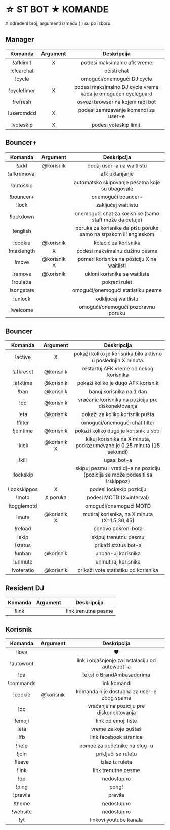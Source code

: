 ☆ ST BOT ★ KOMANDE
====================

X određeni broj,
argumenti između ( ) su po izboru


Manager
-------

|Komanda | Argument |  Deskripcija |
|:------:|:---------:|:--------------------------------------:|
|!afklimit | X | podesi maksimalno afk vreme |
|!clearchat | |očisti chat |
|!cycle | | omogući/onemogući DJ cycle |
|!cycletimer | X | podesi maksimalno DJ cycle vreme kada je omogućen cycleguard |
|!refresh | |  osveži browser na kojem radi bot |
|!usercmdcd | X | podesi zamrzavanje komandi za user-e |
|!voteskip | X | podesi voteskip limit. |

Bouncer+
--------

|Komanda | Argument |  Deskripcija |
|:------:|:---------:|:--------------------------------------:|
|!add | @korisnik | dodaj user-a na waitlistu |
|!afkremoval | | afk uklanjanje |
|!autoskip | | automatsko skipovanje pesama koje su ubagovale |
|!bouncer+ | | onemogući bouncer+ |
|!lock | | zaključaj waitlistu |
|!lockdown | | onemogući chat za korisnike (samo staff može da cetuje) |
|!english | | poruka za korisnike da pišu poruke samo na srpskom ili engleskom |
|!cookie | @korisnik | kolačić za korisnika |
|!maxlength | X | podesi maksimalnu dužinu pesme |
|!move | @korisnik X | pomeri korisnika na poziciju X na waitlisti |
|!remove | @korisnik | ukloni korisnika sa waitliste |
|!roulette | | pokreni rulet |
|!songstats | | omogući/onemogući statistiku pesme |
|!unlock | | odkljucaj waitlistu |
|!welcome | | omogući/onemogući pozdravnu poruku |

Bouncer
-------

|Komanda | Argument|  Deskripcija |
|:------:|:---------:|:--------------------------------------:|
|!active | X | pokaži koliko je korisnika bilo aktivno u poslednjih X minuta. |
|!afkreset | @korisnik | restartuj AFK vreme od nekog korisnika |
|!afktime| @korisnik | pokaži koliko je dugo AFK korisnik |
|!ban | @korisnik | banuj korisnika na 1 dan |
|!dc | @korisnik | vraćanje korisnika na poziciju pre diskonektovanja |
|!eta | @korisnik | pokaži za koliko korisnik pušta |
|!filter | | omogući/onemogući chat filter |
|!jointime | @korisnik | pokaži koliko dugo je korisnik u sobi |
|!kick | @korisnik X | kikuj korisnika na X minuta, podrazumevano je  0.25 minuta (15 sekundi) |
|!kill | | ugasi bot-a |
|!lockskip |  | skipuj pesmu i vrati dj-a na poziciju (pozicija se može podesiti sa !rskippoz) |
|!lockskippos | X | podesi lockskip poziciju |
|!motd | X poruka | podesi MOTD (X=interval) |
|!togglemotd | | omogući/onemogući MOTD |
|!mute | @korisnik X | mutiraj korisnika, na X minuta (X=15,30,45) |
|!reload | | ponovo pokreni bota |
|!skip | | skipuj trenutnu pesmu |
|!status | | prikaži status bot-a |
|!unban | @korisnik | unban-uj korisnika |
|!unmute | | unmutiraj korisnika |
|!voteratio | @korisnik | prikaži vote statistiku od korisnika |

Resident DJ
-----------

|Komanda | Argument |  Deskripcija |
|:------:|:---------:|:--------------------------------------:|
|!link | | link trenutne pesme


Korisnik
----

|Komanda | Argument |  Deskripcija |
|:------:|:---------:|:--------------------------------------:|
|!love | | ♥ |
|!autowoot | | link i objašnjenje za instalaciju od autowoot-a |
|!ba | | tekst o BrandAmbasadorima |
|!commands | | link komandi |
|!cookie | @korisnik | komanda nije dostupna za user-e zbog spama |
|!dc| | vraćanje na poziciju pre diskonektovanja  |
|!emoji | | link od emoji liste |
|!eta | | vreme za koje puštaš |
|!fb | | link facebook stranice |
|!help | | pomoć za početnike na plug-u |
|!join | | priključi se ruletu |
|!leave | | izlaz iz ruleta |
|!link | | link trenutne pesme |
|!op | | nedostupno |
|!ping | | pong! |
|!pravila | | pravila |
|!theme | | nedostupno |
|!website | | nedostupno |
|!yt | | linkovi youtube kanala |
